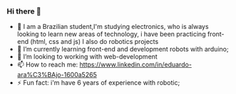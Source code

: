 ### Hi there 👋

<!--
**DuduzinPH/DuduzinPH** is a ✨ _special_ ✨ repository because its `README.md` (this file) appears on your GitHub profile.

Here are some ideas to get you started:
-->
- 🔭 I am a Brazilian student,I'm studying electronics, who is always looking to learn new areas of technology, i have been practicing front-end (html, css and js) I also do robotics projects
- 🌱 I’m currently learning front-end and development robots with arduino;
- 👯 I’m looking to working with web-development
- 📫 How to reach me: https://www.linkedin.com/in/eduardo-ara%C3%BAjo-1600a5265
- ⚡ Fun fact: i'm have 6 years of experience with robotic;

